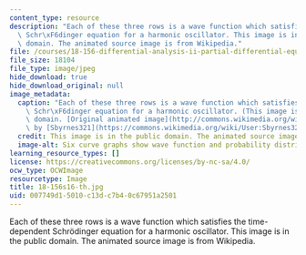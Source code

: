 ```yaml
---
content_type: resource
description: "Each of these three rows is a wave function which satisfies the time-dependent\
  \ Schr\xF6dinger equation for a harmonic oscillator. This image is in the public\
  \ domain. The animated source image is from Wikipedia."
file: /courses/18-156-differential-analysis-ii-partial-differential-equations-and-fourier-analysis-spring-2016/007749d15010c13dc7b40c67951a2501_18-156s16-th.jpg
file_size: 18104
file_type: image/jpeg
hide_download: true
hide_download_original: null
image_metadata:
  caption: "Each of these three rows is a wave function which satisfies the time-dependent\
    \ Schr\xF6dinger equation for a harmonic oscillator. (This image is in the public\
    \ domain. [Original animated image](http://commons.wikimedia.org/wiki/File:StationaryStatesAnimation.gif)\
    \ by [Sbyrnes321](https://commons.wikimedia.org/wiki/User:Sbyrnes321) on\_Wikipedia.)"
  credit: This image is in the public domain. The animated source image is from Wikipedia.
  image-alt: Six curve graphs show wave function and probability distribution.
learning_resource_types: []
license: https://creativecommons.org/licenses/by-nc-sa/4.0/
ocw_type: OCWImage
resourcetype: Image
title: 18-156s16-th.jpg
uid: 007749d1-5010-c13d-c7b4-0c67951a2501
---
```

Each of these three rows is a wave function which satisfies the time-dependent Schrödinger equation for a harmonic oscillator. This image is in the public domain. The animated source image is from Wikipedia.